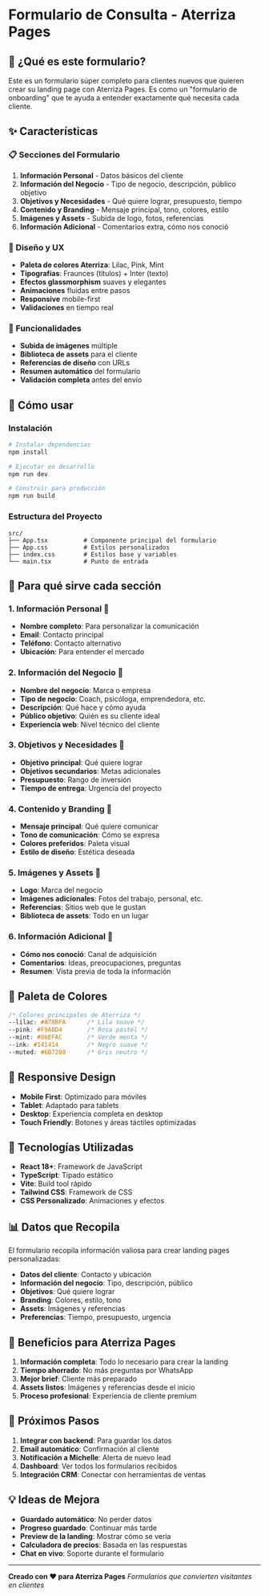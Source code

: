 # Formulario de Consulta - Aterriza Pages

## 🎯 ¿Qué es este formulario?

Este es un formulario súper completo para clientes nuevos que quieren crear su landing page con Aterriza Pages. Es como un "formulario de onboarding" que te ayuda a entender exactamente qué necesita cada cliente.

## ✨ Características

### 📋 Secciones del Formulario
1. **Información Personal** - Datos básicos del cliente
2. **Información del Negocio** - Tipo de negocio, descripción, público objetivo
3. **Objetivos y Necesidades** - Qué quiere lograr, presupuesto, tiempo
4. **Contenido y Branding** - Mensaje principal, tono, colores, estilo
5. **Imágenes y Assets** - Subida de logo, fotos, referencias
6. **Información Adicional** - Comentarios extra, cómo nos conoció

### 🎨 Diseño y UX
- **Paleta de colores Aterriza**: Lilac, Pink, Mint
- **Tipografías**: Fraunces (títulos) + Inter (texto)
- **Efectos glassmorphism** suaves y elegantes
- **Animaciones** fluidas entre pasos
- **Responsive** mobile-first
- **Validaciones** en tiempo real

### 📸 Funcionalidades
- **Subida de imágenes** múltiple
- **Biblioteca de assets** para el cliente
- **Referencias de diseño** con URLs
- **Resumen automático** del formulario
- **Validación completa** antes del envío

## 🚀 Cómo usar

### Instalación
```bash
# Instalar dependencias
npm install

# Ejecutar en desarrollo
npm run dev

# Construir para producción
npm run build
```

### Estructura del Proyecto
```
src/
├── App.tsx          # Componente principal del formulario
├── App.css          # Estilos personalizados
├── index.css        # Estilos base y variables
└── main.tsx         # Punto de entrada
```

## 🎯 Para qué sirve cada sección

### 1. Información Personal 👋
- **Nombre completo**: Para personalizar la comunicación
- **Email**: Contacto principal
- **Teléfono**: Contacto alternativo
- **Ubicación**: Para entender el mercado

### 2. Información del Negocio 🏢
- **Nombre del negocio**: Marca o empresa
- **Tipo de negocio**: Coach, psicóloga, emprendedora, etc.
- **Descripción**: Qué hace y cómo ayuda
- **Público objetivo**: Quién es su cliente ideal
- **Experiencia web**: Nivel técnico del cliente

### 3. Objetivos y Necesidades 🎯
- **Objetivo principal**: Qué quiere lograr
- **Objetivos secundarios**: Metas adicionales
- **Presupuesto**: Rango de inversión
- **Tiempo de entrega**: Urgencia del proyecto

### 4. Contenido y Branding 🎨
- **Mensaje principal**: Qué quiere comunicar
- **Tono de comunicación**: Cómo se expresa
- **Colores preferidos**: Paleta visual
- **Estilo de diseño**: Estética deseada

### 5. Imágenes y Assets 📸
- **Logo**: Marca del negocio
- **Imágenes adicionales**: Fotos del trabajo, personal, etc.
- **Referencias**: Sitios web que le gustan
- **Biblioteca de assets**: Todo en un lugar

### 6. Información Adicional 💬
- **Cómo nos conoció**: Canal de adquisición
- **Comentarios**: Ideas, preocupaciones, preguntas
- **Resumen**: Vista previa de toda la información

## 🎨 Paleta de Colores

```css
/* Colores principales de Aterriza */
--lilac: #A78BFA      /* Lila suave */
--pink: #F9A8D4       /* Rosa pastel */
--mint: #86EFAC       /* Verde menta */
--ink: #141414        /* Negro suave */
--muted: #6B7280      /* Gris neutro */
```

## 📱 Responsive Design

- **Mobile First**: Optimizado para móviles
- **Tablet**: Adaptado para tablets
- **Desktop**: Experiencia completa en desktop
- **Touch Friendly**: Botones y áreas táctiles optimizadas

## 🔧 Tecnologías Utilizadas

- **React 18+**: Framework de JavaScript
- **TypeScript**: Tipado estático
- **Vite**: Build tool rápido
- **Tailwind CSS**: Framework de CSS
- **CSS Personalizado**: Animaciones y efectos

## 📊 Datos que Recopila

El formulario recopila información valiosa para crear landing pages personalizadas:

- **Datos del cliente**: Contacto y ubicación
- **Información del negocio**: Tipo, descripción, público
- **Objetivos**: Qué quiere lograr
- **Branding**: Colores, estilo, tono
- **Assets**: Imágenes y referencias
- **Preferencias**: Tiempo, presupuesto, urgencia

## 🎯 Beneficios para Aterriza Pages

1. **Información completa**: Todo lo necesario para crear la landing
2. **Tiempo ahorrado**: No más preguntas por WhatsApp
3. **Mejor brief**: Cliente más preparado
4. **Assets listos**: Imágenes y referencias desde el inicio
5. **Proceso profesional**: Experiencia de cliente premium

## 🚀 Próximos Pasos

1. **Integrar con backend**: Para guardar los datos
2. **Email automático**: Confirmación al cliente
3. **Notificación a Michelle**: Alerta de nuevo lead
4. **Dashboard**: Ver todos los formularios recibidos
5. **Integración CRM**: Conectar con herramientas de ventas

## 💡 Ideas de Mejora

- **Guardado automático**: No perder datos
- **Progreso guardado**: Continuar más tarde
- **Preview de la landing**: Mostrar cómo se vería
- **Calculadora de precios**: Basada en las respuestas
- **Chat en vivo**: Soporte durante el formulario

---

**Creado con ❤️ para Aterriza Pages**
*Formularios que convierten visitantes en clientes*